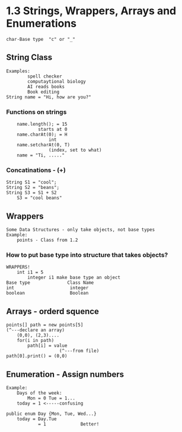 # 1.3 Strings, Wrappers, Arrays and Enumerations
    char-Base type  "c" or "_"
## String Class
    Examples:
            spell checker
            computaytional biology
            AI reads books
            Book editing
    String name = "Hi, how are you?"
### Functions on strings
        name.length(); = 15
                starts at 0
        name.charAt(0); = H
                    int
        name.setcharAt(0, T)
                    (index, set to what)
        name = "Ti, ....."

### Concatinations - (+)
    String S1 = "cool";
    String S2 = "beans";
    String S3 = S1 + S2
        S3 = "cool beans"

## Wrappers
    Some Data Structures - only take objects, not base types
    Example:
        points - Class from 1.2
### How to put base type into structure that takes objects?
    WRAPPERS!
        int i1 = 5
            integer i1 make base type an object
    Base type              Class Name
    int                     integer
    boolean                 Boolean

## Arrays - orderd squence
    points[] path = new points[5]
    (^---declare an array)
        (0,0), (2,3)....
        for(i in path)
            path[i] = value
                        (^---from file)
    path[0].print() = (0,0)

## Enumeration - Assign numbers
    Example: 
        Days of the week:
            Mon = 0 Tue = 1...
        today = 1 <-----confusing
    
    public enum Day {Mon, Tue, Wed...}
        today = Day.Tue
                = 1             Better!


